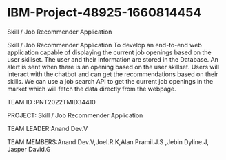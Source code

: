 # IBM-Project-48925-1660814454
Skill / Job Recommender Application

Skill / Job Recommender Application To develop an end-to-end web application capable of displaying the current job openings based on the user skillset.
The user and their information are stored in the Database.
An alert is sent when there is an opening based on the user skillset. Users will interact with the chatbot and can get the recommendations based on their skills. We can use a job search API to get the current job openings in the market which will fetch the data directly from the webpage.


TEAM ID :PNT2022TMID34410


PROJECT: Skill / Job Recommender Application

TEAM LEADER:Anand Dev.V

TEAM MEMBERS:Anand Dev.V,Joel.R.K,Alan Pramil.J.S ,Jebin Dyline.J, Jasper David.G
